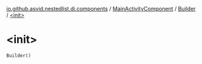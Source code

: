 [io.github.asvid.nestedlist.di.components](../../index.md) / [MainActivityComponent](../index.md) / [Builder](index.md) / [&lt;init&gt;](./-init-.md)

# &lt;init&gt;

`Builder()`